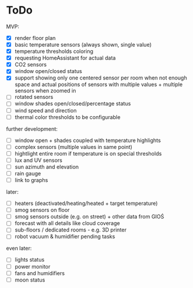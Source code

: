 # ToDo

MVP:

- [x] render floor plan
- [x] basic temperature sensors (always shown, single value)
- [x] temperature thresholds coloring
- [x] requesting HomeAssistant for actual data
- [x] CO2 sensors
- [x] window open/closed status 
- [x] support showing only one centered sensor per room when not enough space and actual positions of sensors with multiple values + multiple sensors when zoomed in
- [ ] rotated sensors
- [ ] window shades open/closed/percentage status
- [ ] wind speed and direction
- [ ] thermal color thresholds to be configurable

further development:

- [ ] window open + shades coupled with temperature highlights
- [ ] complex sensors (multiple values in same point)
- [ ] hightlight entire room if temperature is on special thresholds
- [ ] lux and UV sensors
- [ ] sun azimuth and elevation
- [ ] rain gauge
- [ ] link to graphs

later:

- [ ] heaters (deactivated/heating/heated + target temperature)
- [ ] smog sensors on floor
- [ ] smog sensors outside (e.g. on street) + other data from GIOŚ
- [ ] forecast with all details like cloud coverage
- [ ] sub-floors / dedicated rooms - e.g. 3D printer
- [ ] robot vacuum & humidifier pending tasks

even later:

- [ ] lights status
- [ ] power monitor
- [ ] fans and humidifiers
- [ ] moon status
